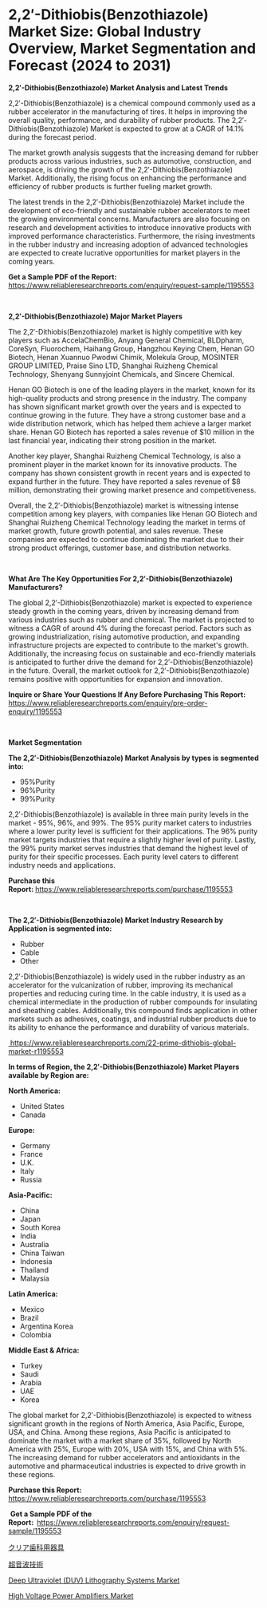 <p><h1>2,2′-Dithiobis(Benzothiazole) Market Size: Global Industry Overview, Market Segmentation and Forecast (2024 to 2031)</h1></p><p><strong>2,2′-Dithiobis(Benzothiazole) Market Analysis and Latest Trends</strong></p>
<p><p>2,2′-Dithiobis(Benzothiazole) is a chemical compound commonly used as a rubber accelerator in the manufacturing of tires. It helps in improving the overall quality, performance, and durability of rubber products. The 2,2′-Dithiobis(Benzothiazole) Market is expected to grow at a CAGR of 14.1% during the forecast period. </p><p>The market growth analysis suggests that the increasing demand for rubber products across various industries, such as automotive, construction, and aerospace, is driving the growth of the 2,2′-Dithiobis(Benzothiazole) Market. Additionally, the rising focus on enhancing the performance and efficiency of rubber products is further fueling market growth. </p><p>The latest trends in the 2,2′-Dithiobis(Benzothiazole) Market include the development of eco-friendly and sustainable rubber accelerators to meet the growing environmental concerns. Manufacturers are also focusing on research and development activities to introduce innovative products with improved performance characteristics. Furthermore, the rising investments in the rubber industry and increasing adoption of advanced technologies are expected to create lucrative opportunities for market players in the coming years.</p></p>
<p><strong>Get a Sample PDF of the Report:&nbsp;</strong> <a href="https://www.reliableresearchreports.com/enquiry/request-sample/1195553">https://www.reliableresearchreports.com/enquiry/request-sample/1195553</a></p>
<p>&nbsp;</p>
<p><strong>2,2′-Dithiobis(Benzothiazole) Major Market Players</strong></p>
<p><p>The 2,2′-Dithiobis(Benzothiazole) market is highly competitive with key players such as AccelaChemBio, Anyang General Chemical, BLDpharm, CoreSyn, Fluorochem, Haihang Group, Hangzhou Keying Chem, Henan GO Biotech, Henan Xuannuo Pwodwi Chimik, Molekula Group, MOSINTER GROUP LIMITED, Praise Sino LTD, Shanghai Ruizheng Chemical Technology, Shenyang Sunnyjoint Chemicals, and Sincere Chemical.</p><p>Henan GO Biotech is one of the leading players in the market, known for its high-quality products and strong presence in the industry. The company has shown significant market growth over the years and is expected to continue growing in the future. They have a strong customer base and a wide distribution network, which has helped them achieve a larger market share. Henan GO Biotech has reported a sales revenue of $10 million in the last financial year, indicating their strong position in the market.</p><p>Another key player, Shanghai Ruizheng Chemical Technology, is also a prominent player in the market known for its innovative products. The company has shown consistent growth in recent years and is expected to expand further in the future. They have reported a sales revenue of $8 million, demonstrating their growing market presence and competitiveness.</p><p>Overall, the 2,2′-Dithiobis(Benzothiazole) market is witnessing intense competition among key players, with companies like Henan GO Biotech and Shanghai Ruizheng Chemical Technology leading the market in terms of market growth, future growth potential, and sales revenue. These companies are expected to continue dominating the market due to their strong product offerings, customer base, and distribution networks.</p></p>
<p>&nbsp;</p>
<p><strong>What Are The Key Opportunities For 2,2′-Dithiobis(Benzothiazole) Manufacturers?</strong></p>
<p><p>The global 2,2′-Dithiobis(Benzothiazole) market is expected to experience steady growth in the coming years, driven by increasing demand from various industries such as rubber and chemical. The market is projected to witness a CAGR of around 4% during the forecast period. Factors such as growing industrialization, rising automotive production, and expanding infrastructure projects are expected to contribute to the market's growth. Additionally, the increasing focus on sustainable and eco-friendly materials is anticipated to further drive the demand for 2,2′-Dithiobis(Benzothiazole) in the future. Overall, the market outlook for 2,2′-Dithiobis(Benzothiazole) remains positive with opportunities for expansion and innovation.</p></p>
<p><strong>Inquire or Share Your Questions If Any Before Purchasing This Report:</strong> <a href="https://www.reliableresearchreports.com/enquiry/pre-order-enquiry/1195553">https://www.reliableresearchreports.com/enquiry/pre-order-enquiry/1195553</a></p>
<p>&nbsp;</p>
<p><strong>Market Segmentation</strong></p>
<p><strong>The 2,2′-Dithiobis(Benzothiazole) Market Analysis by types is segmented into:</strong></p>
<p><ul><li>95%Purity</li><li>96%Purity</li><li>99%Purity</li></ul></p>
<p><p>2,2′-Dithiobis(Benzothiazole) is available in three main purity levels in the market - 95%, 96%, and 99%. The 95% purity market caters to industries where a lower purity level is sufficient for their applications. The 96% purity market targets industries that require a slightly higher level of purity. Lastly, the 99% purity market serves industries that demand the highest level of purity for their specific processes. Each purity level caters to different industry needs and applications.</p></p>
<p><strong>Purchase this Report:&nbsp;</strong><a href="https://www.reliableresearchreports.com/purchase/1195553">https://www.reliableresearchreports.com/purchase/1195553</a></p>
<p>&nbsp;</p>
<p><strong>The 2,2′-Dithiobis(Benzothiazole) Market Industry Research by Application is segmented into:</strong></p>
<p><ul><li>Rubber</li><li>Cable</li><li>Other</li></ul></p>
<p><p>2,2′-Dithiobis(Benzothiazole) is widely used in the rubber industry as an accelerator for the vulcanization of rubber, improving its mechanical properties and reducing curing time. In the cable industry, it is used as a chemical intermediate in the production of rubber compounds for insulating and sheathing cables. Additionally, this compound finds application in other markets such as adhesives, coatings, and industrial rubber products due to its ability to enhance the performance and durability of various materials.</p></p>
<p><a href="https://www.reliableresearchreports.com/22-prime-dithiobis-global-market-r1195553">&nbsp;https://www.reliableresearchreports.com/22-prime-dithiobis-global-market-r1195553</a></p>
<p><strong>In terms of Region, the 2,2′-Dithiobis(Benzothiazole) Market Players available by Region are:</strong></p>
<p>
    <p> <strong> North America: </strong>
        <ul>
            <li>United States</li>
            <li>Canada</li>
        </ul>
        </p> 
    <p> <strong> Europe: </strong>
        <ul>
            <li>Germany</li>
            <li>France</li>
            <li>U.K.</li>
            <li>Italy</li>
            <li>Russia</li>
        </ul>
        </p> 
    <p> <strong> Asia-Pacific: </strong>
        <ul>
            <li>China</li>
            <li>Japan</li>
            <li>South Korea</li>
            <li>India</li>
            <li>Australia</li>
            <li>China Taiwan</li>
            <li>Indonesia</li>
            <li>Thailand</li>
            <li>Malaysia</li>
        </ul>
        </p> 
    <p> <strong> Latin America: </strong>
        <ul>
            <li>Mexico</li>
            <li>Brazil</li>
            <li>Argentina Korea</li>
            <li>Colombia</li>
        </ul>
        </p> 
    <p> <strong> Middle East & Africa: </strong>
        <ul>
            <li>Turkey</li>
            <li>Saudi</li>
            <li>Arabia</li>
            <li>UAE</li>
            <li>Korea</li>
        </ul>
    </p>
    </p>
<p><p>The global market for 2,2′-Dithiobis(Benzothiazole) is expected to witness significant growth in the regions of North America, Asia Pacific, Europe, USA, and China. Among these regions, Asia Pacific is anticipated to dominate the market with a market share of 35%, followed by North America with 25%, Europe with 20%, USA with 15%, and China with 5%. The increasing demand for rubber accelerators and antioxidants in the automotive and pharmaceutical industries is expected to drive growth in these regions.</p></p>
<p><strong>Purchase this Report: </strong><a href="https://www.reliableresearchreports.com/purchase/1195553">https://www.reliableresearchreports.com/purchase/1195553</a></p>
<p>&nbsp;<strong>Get a Sample PDF of the Report:&nbsp;&nbsp;</strong><a href="https://www.reliableresearchreports.com/enquiry/request-sample/1195553">https://www.reliableresearchreports.com/enquiry/request-sample/1195553</a></p>
<p><strong></strong></p>
<p><p><a href="https://github.com/SimeonBode1/Market-Research-Report-List-1/blob/main/612568291121.md">クリア歯科用器具</a></p><p><a href="https://github.com/sghwr779811674/Market-Research-Report-List-2/blob/main/684898891563.md">超音波技術</a></p><p><a href="https://www.linkedin.com/pulse/analyzing-deep-ultraviolet-duv-lithography-systems-market-kgqde?trackingId=9uFzcp4hxmHaXDZBdw%2Bziw%3D%3D">Deep Ultraviolet (DUV) Lithography Systems Market</a></p><p><a href="https://www.linkedin.com/pulse/high-voltage-power-amplifiers-market-insights-cagr-trends-ie9xe?trackingId=cEe1NJoL04Ke7dXO2sUUsw%3D%3D">High Voltage Power Amplifiers Market</a></p></p>